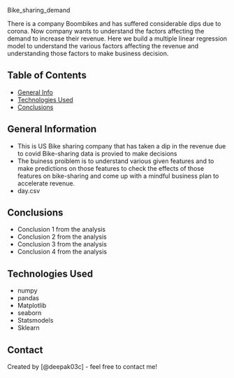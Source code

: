 Bike_sharing_demand

There is a company Boombikes and has suffered considerable dips due to corona. Now company wants to understand the factors affecting the demand to increase their revenue. Here we build a multiple linear regression model to understand the various factors affecting the revenue and understanding those factors to make business decision.


## Table of Contents
* [General Info](#general-information)
* [Technologies Used](#technologies-used)
* [Conclusions](#conclusions)


## General Information
- This is US Bike sharing company that has taken a dip in the revenue due to covid
  Bike-sharing data is provied to make decisions
- The buiness proiblem is to understand various given features and to make predictions on those features to check the effects of those features on bike-sharing and come up with a mindful business plan to accelerate revenue.
- day.csv

## Conclusions
- Conclusion 1 from the analysis
- Conclusion 2 from the analysis
- Conclusion 3 from the analysis
- Conclusion 4 from the analysis

<!-- You don't have to answer all the questions - just the ones relevant to your project. -->


## Technologies Used
 - numpy
 - pandas
 - Matplotlib
 - seaborn
 - Statsmodels
 - Sklearn


## Contact
Created by [@deepak03c] - feel free to contact me!